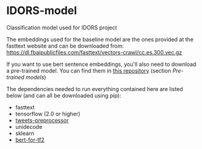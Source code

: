 # IDORS-model
Classification model used for IDORS project

The embeddings used for the baseline model are the ones provided at the fasttext website and can be downloaded from: https://dl.fbaipublicfiles.com/fasttext/vectors-crawl/cc.es.300.vec.gz

If you want to use bert sentence embeddings, you'll also need to download a pre-trained model. You can find them in [this repository](https://github.com/google-research/bert) (section *Pre-trained models*)

The dependencies needed to run everything contained here are listed below (and can all be downloaded using pip):

  * fasttext
  * tensorflow (2.0 or higher)
  * [tweets-preprocessor](https://pypi.org/project/tweet-preprocessor/)
  * unidecode
  * sklearn
  * [bert-for-tf2](https://pypi.org/project/bert-for-tf2/)
